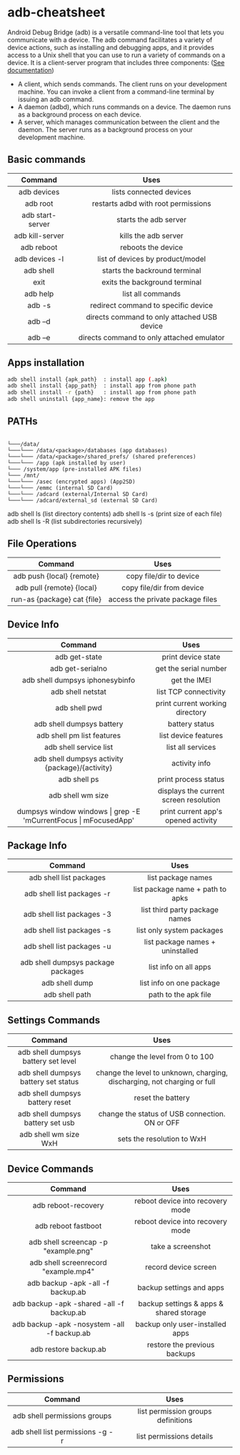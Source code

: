 # adb-cheatsheet
Android Debug Bridge (adb) is a versatile command-line tool that lets you communicate with a device. The adb command facilitates a variety of device actions, such as installing and debugging apps, and it provides access to a Unix shell that you can use to run a variety of commands on a device. It is a client-server program that includes three components: ([See documentation](https://developer.android.com/studio/command-line/adb))

- A client, which sends commands. The client runs on your development machine. You can invoke a client from a command-line terminal by issuing an adb command.
- A daemon (adbd), which runs commands on a device. The daemon runs as a background process on each device.
- A server, which manages communication between the client and the daemon. The server runs as a background process on your development machine.

## Basic commands
|               Command                       |                    Uses                    |
|:-------------------------------------------:|:------------------------------------------:|
| adb devices                                 | lists connected devices                    |
| adb root                                    | restarts adbd with root permissions        |
| adb start-server                            | starts the adb server                      |
| adb kill-server                             | kills the adb server                       |
| adb reboot                                  | reboots the device                         |
| adb devices -l                              | list of devices by product/model           |
| adb shell                                   | starts the backround terminal              |
| exit                                        | exits the background terminal              |
| adb help                                    | list all commands                          |
| adb -s <deviceName> <command>               | redirect command to specific device        |
| adb –d <command>                            | directs command to only attached USB device|
| adb –e <command>                            | directs command to only attached emulator  |

## Apps installation
```Bash
adb shell install {apk_path}  : install app (.apk)
adb shell install {app_path}  : install app from phone path
adb shell install -r {path}   : install app from phone path
adb shell uninstall {app_name}: remove the app
```

## PATHs
```

└───/data/
└───└─── /data/<package>/databases (app databases)
└───└─── /data/<package>/shared_prefs/ (shared preferences)
└───└─── /app (apk installed by user)
└─── /system/app (pre-installed APK files)
└─── /mnt/
└───└─── /asec (encrypted apps) (App2SD)
└───└─── /emmc (internal SD Card)
└───└─── /adcard (external/Internal SD Card)
└───└─── /adcard/external_sd (external SD Card)
```

adb shell ls (list directory contents)
adb shell ls -s (print size of each file)
adb shell ls -R (list subdirectories recursively)

## File Operations
|               Command                       |                    Uses                    |
|:-------------------------------------------:|:------------------------------------------:|
| adb push {local} {remote}                   | copy file/dir to device                    |
| adb pull {remote} {local}                   | copy file/dir from device                  |
| run-as {package} cat {file}                 | access the private package files           |

## Device Info
|               Command                       |                    Uses                    |
|:-------------------------------------------:|:------------------------------------------:|
| adb get-statе                                   | print device state                                  |
| adb get-serialno                                | get the serial number                               |
| adb shell dumpsys iphonesybinfo                 | get the IMEI                                        |
| adb shell netstat                               | list TCP connectivity                               |
| adb shell pwd                                   | print current working directory                     |
| adb shell dumpsys battery                       | battery status                                      |
| adb shell pm list features                      | list device features                                |
| adb shell service list                          | list all services                                   |
| adb shell dumpsys activity {package}/{activity} | activity info                                       |
| adb shell ps                                    | print process status                                |
| adb shell wm size                               | displays the current screen resolution              |
| dumpsys window windows \| grep -E 'mCurrentFocus \| mFocusedApp' | print current app's opened activity |

## Package Info
|               Command                       |                    Uses                    |
|:-------------------------------------------:|:------------------------------------------:|
adb shell list packages            | list package names                                    |
adb shell list packages -r         | list package name + path to apks                      |
adb shell list packages -3         | list third party package names                        |
adb shell list packages -s         | list only system packages                             |
adb shell list packages -u         | list package names + uninstalled                      |
adb shell dumpsys package packages | list info on all apps                                 |
adb shell dump <name>              | list info on one package                              |
adb shell path <package>           | path to the apk file                                  |

## Settings Commands
|               Command                       |                    Uses                    |
|:-------------------------------------------:|:------------------------------------------:|
| adb shell dumpsys battery set level <n> | change the level from 0 to 100                 |
| adb shell dumpsys battery set status<n> | change the level to unknown, charging, discharging, not charging or full |
| adb shell dumpsys battery reset         | reset the battery                              |
| adb shell dumpsys battery set usb <n>   | change the status of USB connection. ON or OFF |
| adb shell wm size WxH                   | sets the resolution to WxH                     |

## Device Commands
 
|               Command                       |                    Uses                    |
|:-------------------------------------------:|:------------------------------------------:|
| adb reboot-recovery                         | reboot device into recovery mode           |
| adb reboot fastboot                         | reboot device into recovery mode           |
| adb shell screencap -p "example.png"        | take a screenshot                          |
| adb shell screenrecord "example.mp4"        | record device screen                       |
| adb backup -apk -all -f backup.ab           | backup settings and apps                   |
| adb backup -apk -shared -all -f backup.ab   | backup settings & apps & shared storage    |
| adb backup -apk -nosystem -all -f backup.ab | backup only user-installed apps            |
| adb restore backup.ab                       | restore the previous backups               |


## Permissions
|               Command                       |                    Uses                    |
|:-------------------------------------------:|:------------------------------------------:|
| adb shell permissions groups                | list permission groups definitions         |
| adb shell list permissions -g -r            | list permissions details                   |
